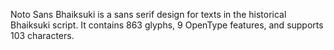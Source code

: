 Noto Sans Bhaiksuki is a sans serif design for texts in the historical Bhaiksuki script. It contains 863 glyphs, 9 OpenType features, and supports 103 characters.